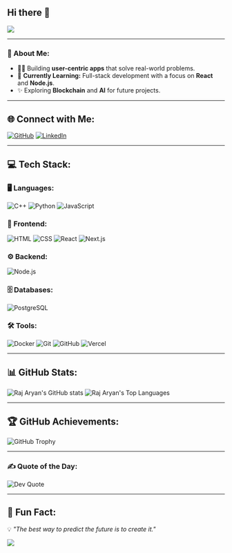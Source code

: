 ## Hi there 👋
<img src="https://readme-typing-svg.herokuapp.com/?font=Fira+Code&size=28&pause=1000&color=29DB9E&width=500&lines=Hello+World!+🌍;I'm+Raj+Aryan;A+Passionate+Full+Stack+Developer!" />

---

### 🚀 About Me:
- 👨‍💻 Building **user-centric apps** that solve real-world problems.
- 🌱 **Currently Learning:** Full-stack development with a focus on **React** and **Node.js**.
- ✨ Exploring **Blockchain** and **AI** for future projects.

---

## 🌐 Connect with Me:
[![GitHub](https://img.shields.io/badge/GitHub-171515?logo=github&logoColor=white)](https://github.com/RajAryanSoni) 
[![LinkedIn](https://img.shields.io/badge/LinkedIn-0A66C2?logo=linkedin&logoColor=white)](https://www.linkedin.com/in/raj-aryan-soni-b399a224b/) 


---

## 💻 Tech Stack:

### 🖥️ Languages:
![C++](https://img.shields.io/badge/-C++-00599C?style=flat-square&logo=c%2B%2B&logoColor=white)
![Python](https://img.shields.io/badge/-Python-3776AB?style=flat-square&logo=python&logoColor=white)
![JavaScript](https://img.shields.io/badge/-JavaScript-F7DF1E?style=flat-square&logo=javascript&logoColor=black)


### 🎨 Frontend:
![HTML](https://img.shields.io/badge/-HTML-E34F26?style=flat-square&logo=html5&logoColor=white)
![CSS](https://img.shields.io/badge/-CSS-1572B6?style=flat-square&logo=css3&logoColor=white)
![React](https://img.shields.io/badge/-React-61DAFB?style=flat-square&logo=react&logoColor=black)
![Next.js](https://img.shields.io/badge/-Next.js-000000?style=flat-square&logo=nextdotjs&logoColor=white)

### ⚙️ Backend:
![Node.js](https://img.shields.io/badge/-Node.js-339933?style=flat-square&logo=nodedotjs&logoColor=white)


### 🗄️ Databases:

![PostgreSQL](https://img.shields.io/badge/-PostgreSQL-4169E1?style=flat-square&logo=postgresql&logoColor=white)

### 🛠️ Tools:
![Docker](https://img.shields.io/badge/-Docker-2496ED?style=flat-square&logo=docker&logoColor=white)
![Git](https://img.shields.io/badge/-Git-F05032?style=flat-square&logo=git&logoColor=white)
![GitHub](https://img.shields.io/badge/-GitHub-181717?style=flat-square&logo=github&logoColor=white)
![Vercel](https://img.shields.io/badge/-Vercel-000000?style=flat-square&logo=vercel&logoColor=white)

---

## 📊 GitHub Stats:
![Raj Aryan's GitHub stats](https://github-readme-stats.vercel.app/api?username=RajAryan2201&show_icons=true&theme=react&hide_border=true)
![Raj Aryan's Top Languages](https://github-readme-stats.vercel.app/api/top-langs/?username=RajAryan2201&layout=compact&theme=react&hide_border=true)

---

## 🏆 GitHub Achievements:
![GitHub Trophy](https://github-profile-trophy.vercel.app/?username=RajAryan2201&theme=dracula&margin-w=4)

---

### ✍️ Quote of the Day:
![Dev Quote](https://quotes-github-readme.vercel.app/api?type=horizontal&theme=gruvbox)

---

## 🌟 Fun Fact:
💡 *"The best way to predict the future is to create it."*

![](https://komarev.com/ghpvc/?username=RajAryan2201&color=green)
